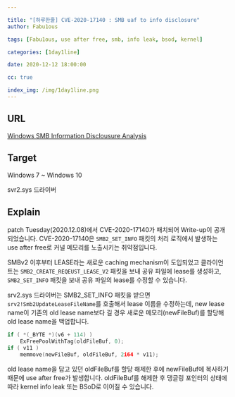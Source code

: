 ```yaml
---

title: "[하루한줄] CVE-2020-17140 : SMB uaf to info disclosure"
author: Fabu1ous

tags: [Fabu1ous, use after free, smb, info leak, bsod, kernel]

categories: [1day1line]

date: 2020-12-12 18:00:00

cc: true

index_img: /img/1day1line.png
---
```




## URL

[Windows SMB Information Disclousure Analysis](https://blogs.360.cn/post/CVE-2020-17140-Analysis.html)

## Target

Windows 7 ~ Windows 10

svr2.sys 드라이버



## Explain

patch Tuesday(2020.12.08)에서 CVE-2020-17140가 패치되어 Write-up이 공개되었습니다. CVE-2020-17140은 `SMB2_SET_INFO` 패킷의 처리 로직에서 발생하는 use after free로 커널 메모리를 노출시키는 취약점입니다.

SMBv2 이후부터 LEASE라는 새로운 caching mechanism이 도입되었고 클라이언트는 `SMB2_CREATE_REQEUST_LEASE_V2` 패킷을 보내 공유 파일에 lease를 생성하고, `SMB2_SET_INFO` 패킷을 보내 공유 파일의 lease를 수정할 수 있습니다.

srv2.sys 드라이버는 SMB2_SET_INFO 패킷을 받으면 `srv2!Smb2UpdateLeaseFileName`를 호출해서 lease 이름을 수정하는데, new lease name이 기존의 old lease name보다 길 경우 새로운 메모리(newFileBuf)를 할당해 old lease name을 백업합니다.

```c
if ( *(_BYTE *)(v6 + 114) )
	ExFreePoolWithTag(oldFileBuf, 0);
if ( v11 )
	memmove(newFileBuf, oldFileBuf, 2i64 * v11);
```

old lease name을 담고 있던 oldFileBuf를 할당 해제한 후에 newFileBuf에 복사하기 때문에 use after free가 발생합니다. oldFileBuf를 해제한 후 댕글링 포인터의 상태에 따라 kernel info leak 또는 BSoD로 이어질 수 있습니다.

 